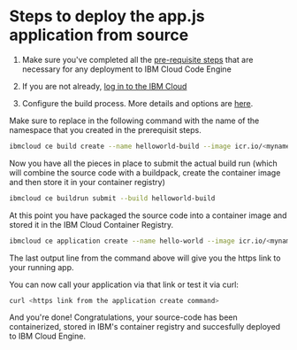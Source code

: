 # Steps to deploy the app.js application from source

1. Make sure you've completed all the [pre-requisite steps](https://github.com/uwefassnacht/code-engine-samples/blob/main/README.md#pre-requisite-steps) that are necessary for any deployment to IBM Cloud Code Engine

2. If you are not already, [log in to the IBM Cloud](https://cloud.ibm.com/docs/cli?topic=cli-ibmcloud_cli#ibmcloud_login)

3. Configure the build process. More details and options are [here](https://cloud.ibm.com/docs/codeengine?topic=codeengine-build-image#build-create-cli).

Make sure to replace <mynamespace> in the following command with the name of the namespace that you created in the prerequisit steps.

```bash
ibmcloud ce build create --name helloworld-build --image icr.io/<mynamespace>/codeengine-helloworld --registry-secret myregistry --source https://github.com/uwefassnacht/code-engine-samples --context-dir deploy-app-from-source/hello-world-app --strategy buildpacks
```

Now you have all the pieces in place to submit the actual build run (which will combine the source code with a buildpack, create the container image and then store it in your container registry)

```bash
ibmcloud ce buildrun submit --build helloworld-build
```

At this point you have packaged the source code into a container image and stored it in the IBM Cloud Container Registry. 

```bash
ibmcloud ce application create --name hello-world --image icr.io/<mynamespace>/codeengine-helloworld --registry-secret myregistry
```

The last output line from the command above will give you the https link to your running app.

You can now call your application via that link or test it via curl:

```sh
curl <https link from the application create command>
```

And you're done! Congratulations, your source-code has been containerized, stored in IBM's container registry and succesfully deployed to IBM Cloud Engine.


